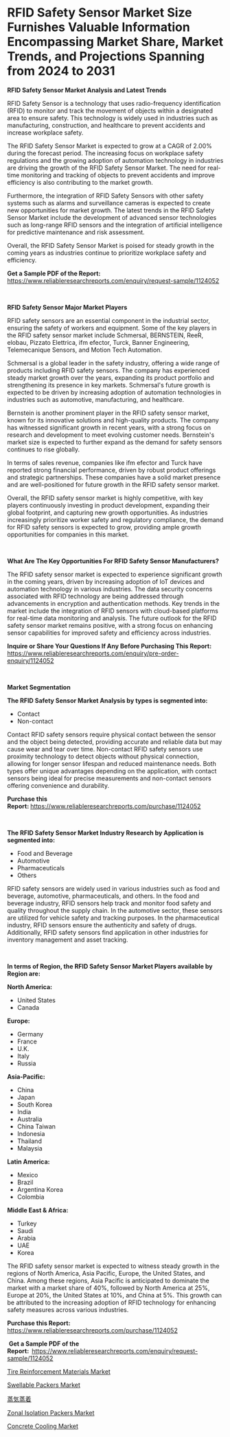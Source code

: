 <p><h1>RFID Safety Sensor Market Size Furnishes Valuable Information Encompassing Market Share, Market Trends, and Projections Spanning from 2024 to 2031</h1></p><p><strong>RFID Safety Sensor Market Analysis and Latest Trends</strong></p>
<p><p>RFID Safety Sensor is a technology that uses radio-frequency identification (RFID) to monitor and track the movement of objects within a designated area to ensure safety. This technology is widely used in industries such as manufacturing, construction, and healthcare to prevent accidents and increase workplace safety.</p><p>The RFID Safety Sensor Market is expected to grow at a CAGR of 2.00% during the forecast period. The increasing focus on workplace safety regulations and the growing adoption of automation technology in industries are driving the growth of the RFID Safety Sensor Market. The need for real-time monitoring and tracking of objects to prevent accidents and improve efficiency is also contributing to the market growth.</p><p>Furthermore, the integration of RFID Safety Sensors with other safety systems such as alarms and surveillance cameras is expected to create new opportunities for market growth. The latest trends in the RFID Safety Sensor Market include the development of advanced sensor technologies such as long-range RFID sensors and the integration of artificial intelligence for predictive maintenance and risk assessment.</p><p>Overall, the RFID Safety Sensor Market is poised for steady growth in the coming years as industries continue to prioritize workplace safety and efficiency.</p></p>
<p><strong>Get a Sample PDF of the Report:&nbsp;</strong> <a href="https://www.reliableresearchreports.com/enquiry/request-sample/1124052">https://www.reliableresearchreports.com/enquiry/request-sample/1124052</a></p>
<p>&nbsp;</p>
<p><strong>RFID Safety Sensor Major Market Players</strong></p>
<p><p>RFID safety sensors are an essential component in the industrial sector, ensuring the safety of workers and equipment. Some of the key players in the RFID safety sensor market include Schmersal, BERNSTEIN, ReeR, elobau, Pizzato Elettrica, ifm efector, Turck, Banner Engineering, Telemecanique Sensors, and Motion Tech Automation.</p><p>Schmersal is a global leader in the safety industry, offering a wide range of products including RFID safety sensors. The company has experienced steady market growth over the years, expanding its product portfolio and strengthening its presence in key markets. Schmersal's future growth is expected to be driven by increasing adoption of automation technologies in industries such as automotive, manufacturing, and healthcare.</p><p>Bernstein is another prominent player in the RFID safety sensor market, known for its innovative solutions and high-quality products. The company has witnessed significant growth in recent years, with a strong focus on research and development to meet evolving customer needs. Bernstein's market size is expected to further expand as the demand for safety sensors continues to rise globally.</p><p>In terms of sales revenue, companies like ifm efector and Turck have reported strong financial performance, driven by robust product offerings and strategic partnerships. These companies have a solid market presence and are well-positioned for future growth in the RFID safety sensor market.</p><p>Overall, the RFID safety sensor market is highly competitive, with key players continuously investing in product development, expanding their global footprint, and capturing new growth opportunities. As industries increasingly prioritize worker safety and regulatory compliance, the demand for RFID safety sensors is expected to grow, providing ample growth opportunities for companies in this market.</p></p>
<p>&nbsp;</p>
<p><strong>What Are The Key Opportunities For RFID Safety Sensor Manufacturers?</strong></p>
<p><p>The RFID safety sensor market is expected to experience significant growth in the coming years, driven by increasing adoption of IoT devices and automation technology in various industries. The data security concerns associated with RFID technology are being addressed through advancements in encryption and authentication methods. Key trends in the market include the integration of RFID sensors with cloud-based platforms for real-time data monitoring and analysis. The future outlook for the RFID safety sensor market remains positive, with a strong focus on enhancing sensor capabilities for improved safety and efficiency across industries.</p></p>
<p><strong>Inquire or Share Your Questions If Any Before Purchasing This Report:</strong> <a href="https://www.reliableresearchreports.com/enquiry/pre-order-enquiry/1124052">https://www.reliableresearchreports.com/enquiry/pre-order-enquiry/1124052</a></p>
<p>&nbsp;</p>
<p><strong>Market Segmentation</strong></p>
<p><strong>The RFID Safety Sensor Market Analysis by types is segmented into:</strong></p>
<p><ul><li>Contact</li><li>Non-contact</li></ul></p>
<p><p>Contact RFID safety sensors require physical contact between the sensor and the object being detected, providing accurate and reliable data but may cause wear and tear over time. Non-contact RFID safety sensors use proximity technology to detect objects without physical connection, allowing for longer sensor lifespan and reduced maintenance needs. Both types offer unique advantages depending on the application, with contact sensors being ideal for precise measurements and non-contact sensors offering convenience and durability.</p></p>
<p><strong>Purchase this Report:&nbsp;</strong><a href="https://www.reliableresearchreports.com/purchase/1124052">https://www.reliableresearchreports.com/purchase/1124052</a></p>
<p>&nbsp;</p>
<p><strong>The RFID Safety Sensor Market Industry Research by Application is segmented into:</strong></p>
<p><ul><li>Food and Beverage</li><li>Automotive</li><li>Pharmaceuticals</li><li>Others</li></ul></p>
<p><p>RFID safety sensors are widely used in various industries such as food and beverage, automotive, pharmaceuticals, and others. In the food and beverage industry, RFID sensors help track and monitor food safety and quality throughout the supply chain. In the automotive sector, these sensors are utilized for vehicle safety and tracking purposes. In the pharmaceutical industry, RFID sensors ensure the authenticity and safety of drugs. Additionally, RFID safety sensors find application in other industries for inventory management and asset tracking.</p></p>
<p>&nbsp;</p>
<p><strong>In terms of Region, the RFID Safety Sensor Market Players available by Region are:</strong></p>
<p>
    <p> <strong> North America: </strong>
        <ul>
            <li>United States</li>
            <li>Canada</li>
        </ul>
        </p> 
    <p> <strong> Europe: </strong>
        <ul>
            <li>Germany</li>
            <li>France</li>
            <li>U.K.</li>
            <li>Italy</li>
            <li>Russia</li>
        </ul>
        </p> 
    <p> <strong> Asia-Pacific: </strong>
        <ul>
            <li>China</li>
            <li>Japan</li>
            <li>South Korea</li>
            <li>India</li>
            <li>Australia</li>
            <li>China Taiwan</li>
            <li>Indonesia</li>
            <li>Thailand</li>
            <li>Malaysia</li>
        </ul>
        </p> 
    <p> <strong> Latin America: </strong>
        <ul>
            <li>Mexico</li>
            <li>Brazil</li>
            <li>Argentina Korea</li>
            <li>Colombia</li>
        </ul>
        </p> 
    <p> <strong> Middle East & Africa: </strong>
        <ul>
            <li>Turkey</li>
            <li>Saudi</li>
            <li>Arabia</li>
            <li>UAE</li>
            <li>Korea</li>
        </ul>
    </p>
    </p>
<p><p>The RFID safety sensor market is expected to witness steady growth in the regions of North America, Asia Pacific, Europe, the United States, and China. Among these regions, Asia Pacific is anticipated to dominate the market with a market share of 40%, followed by North America at 25%, Europe at 20%, the United States at 10%, and China at 5%. This growth can be attributed to the increasing adoption of RFID technology for enhancing safety measures across various industries.</p></p>
<p><strong>Purchase this Report: </strong><a href="https://www.reliableresearchreports.com/purchase/1124052">https://www.reliableresearchreports.com/purchase/1124052</a></p>
<p>&nbsp;<strong>Get a Sample PDF of the Report:&nbsp;&nbsp;</strong><a href="https://www.reliableresearchreports.com/enquiry/request-sample/1124052">https://www.reliableresearchreports.com/enquiry/request-sample/1124052</a></p>
<p><strong></strong></p>
<p><p><a href="https://copper-carbon-84f.notion.site/Tire-Reinforcement-Materials-Market-Size-2024-2031-Global-Industrial-Analysis-Key-Geographical-Re-47f396c898e242699527773251b44f55">Tire Reinforcement Materials Market</a></p><p><a href="https://view.publitas.com/reportprime-1/swellable-packers-market-size-share-trends-analysis-report-by-application-regional-outlook-competitive-strategies-and-segment-forecasts-2024-2031/">Swellable Packers Market</a></p><p><a href="https://github.com/moulafa/Market-Research-Report-List-1/blob/main/72350888274.md">蒸気蒸着</a></p><p><a href="https://view.publitas.com/reportprime-1/zonal-isolation-packers-market-provides-detailed-segmentation-of-this-market-based-on-type-application-and-region-and-forecast-for-the-period-from-2024-2031/">Zonal Isolation Packers Market</a></p><p><a href="https://circular-yam-9b9.notion.site/Concrete-Cooling-Market-Size-Share-Trends-Analysis-Report-By-Application-Regional-Outlook-Compe-3005c6ade7d14b5295174992533152b0">Concrete Cooling Market</a></p></p>